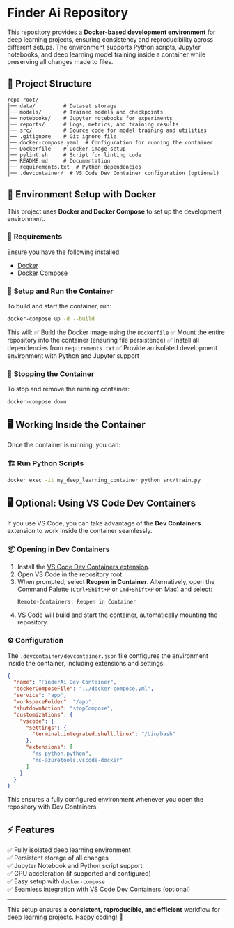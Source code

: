 # Finder Ai Repository

This repository provides a **Docker-based development environment** for deep learning projects, ensuring consistency and reproducibility across different setups. The environment supports Python scripts, Jupyter notebooks, and deep learning model training inside a container while preserving all changes made to files.

## 📁 Project Structure
```
repo-root/
│── data/         # Dataset storage
│── models/       # Trained models and checkpoints
│── notebooks/    # Jupyter notebooks for experiments
│── reports/      # Logs, metrics, and training results
│── src/          # Source code for model training and utilities
│── .gitignore    # Git ignore file
│── docker-compose.yaml  # Configuration for running the container
│── Dockerfile    # Docker image setup
│── pylint.sh     # Script for linting code
│── README.md     # Documentation
│── requirements.txt  # Python dependencies
│── .devcontainer/  # VS Code Dev Container configuration (optional)
```

## 🐳 Environment Setup with Docker
This project uses **Docker and Docker Compose** to set up the development environment.

### 🔧 **Requirements**
Ensure you have the following installed:
- [Docker](https://docs.docker.com/get-docker/)
- [Docker Compose](https://docs.docker.com/compose/install/)

### 🚀 **Setup and Run the Container**
To build and start the container, run:
```bash
docker-compose up -d --build
```
This will:
✅ Build the Docker image using the `Dockerfile`
✅ Mount the entire repository into the container (ensuring file persistence)
✅ Install all dependencies from `requirements.txt`
✅ Provide an isolated development environment with Python and Jupyter support

### 🔄 **Stopping the Container**
To stop and remove the running container:
```bash
docker-compose down
```

## 🖥️ Working Inside the Container
Once the container is running, you can:

### 🏗️ **Run Python Scripts**
```bash
docker exec -it my_deep_learning_container python src/train.py
```

## 🖥️ Optional: Using VS Code Dev Containers
If you use VS Code, you can take advantage of the **Dev Containers** extension to work inside the container seamlessly.

### 📦 **Opening in Dev Containers**
1. Install the [VS Code Dev Containers extension](https://marketplace.visualstudio.com/items?itemName=ms-vscode-remote.remote-containers).
2. Open VS Code in the repository root.
3. When prompted, select **Reopen in Container**. Alternatively, open the Command Palette (`Ctrl+Shift+P` or `Cmd+Shift+P` on Mac) and select:
   ```
   Remote-Containers: Reopen in Container
   ```
4. VS Code will build and start the container, automatically mounting the repository.

### ⚙️ **Configuration**
The `.devcontainer/devcontainer.json` file configures the environment inside the container, including extensions and settings:
```json
{
  "name": "FinderAi Dev Container",
  "dockerComposeFile": "../docker-compose.yml",
  "service": "app",
  "workspaceFolder": "/app",
  "shutdownAction": "stopCompose",
  "customizations": {
    "vscode": {
      "settings": {
        "terminal.integrated.shell.linux": "/bin/bash"
      },
      "extensions": [
        "ms-python.python",
        "ms-azuretools.vscode-docker"
      ]
    }
  }
}
```
This ensures a fully configured environment whenever you open the repository with Dev Containers.

## ⚡ Features
✅ Fully isolated deep learning environment  
✅ Persistent storage of all changes  
✅ Jupyter Notebook and Python script support  
✅ GPU acceleration (if supported and configured)  
✅ Easy setup with `docker-compose`  
✅ Seamless integration with VS Code Dev Containers (optional)  

---

This setup ensures a **consistent, reproducible, and efficient** workflow for deep learning projects. Happy coding! 🚀
